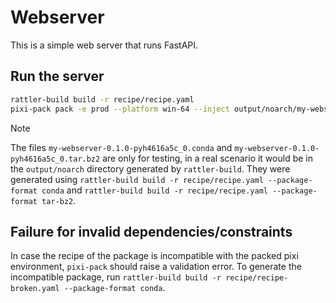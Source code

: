 # Webserver

This is a simple web server that runs FastAPI.

## Run the server

```bash
rattler-build build -r recipe/recipe.yaml
pixi-pack pack -e prod --platform win-64 --inject output/noarch/my-webserver-*.conda
```

> [!NOTE]
> The files `my-webserver-0.1.0-pyh4616a5c_0.conda` and `my-webserver-0.1.0-pyh4616a5c_0.tar.bz2` are only for testing, in a real scenario it would be in the `output/noarch` directory generated by `rattler-build`.
> They were generated using `rattler-build build -r recipe/recipe.yaml --package-format conda` and `rattler-build build -r recipe/recipe.yaml --package-format tar-bz2`.

## Failure for invalid dependencies/constraints

In case the recipe of the package is incompatible with the packed pixi environment, `pixi-pack` should raise a validation error.
To generate the incompatible package, run `rattler-build build -r recipe/recipe-broken.yaml --package-format conda`.
